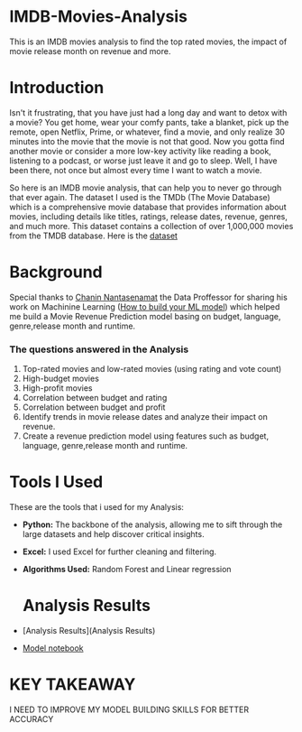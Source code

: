 # IMDB-Movies-Analysis
This is an IMDB movies analysis to find the top rated movies, the impact of movie release month on revenue and more.

# Introduction
Isn't it frustrating, that you have just had a long day and want to detox with a movie? You get home, wear your comfy pants, take a blanket, pick up the remote, open Netflix, Prime, or whatever, find a movie, and only realize 30 minutes into the movie that the movie is not that good. Now you gotta find another movie or consider a more low-key activity like reading a book, listening to a podcast, or worse just leave it and go to sleep. Well, I have been there, not once but almost every time I want to watch a movie. 

So here is an IMDB movie analysis, that can help you to never go through that ever again. The dataset I used is the TMDb (The Movie Database) which is a comprehensive movie database that provides information about movies, including details like titles, ratings, release dates, revenue, genres, and much more. This dataset contains a collection of over 1,000,000 movies from the TMDB database.
Here is the [dataset](https://www.kaggle.com/datasets/asaniczka/tmdb-movies-dataset-2023-930k-movies/data)
# Background
Special thanks to [Chanin Nantasenamat](https://data-professor.medium.com/) the Data Proffessor for sharing his work on Machinine Learning ([How to build your ML model](https://towardsdatascience.com/how-to-build-a-machine-learning-model-439ab8fb3fb1)) which helped me build a Movie Revenue Prediction model basing on budget, language, genre,release month and runtime.

### The questions answered in the Analysis
1.	Top-rated movies and low-rated movies (using rating and vote count)
2.	High-budget movies
3.	High-profit movies
4.	Correlation between budget and rating
5.	Correlation between budget and profit
6.	Identify trends in movie release dates and analyze their impact on revenue.
7.	Create a revenue prediction model using features such as budget, language, genre,release month and runtime.

# Tools I Used
These are the tools that i used for my Analysis:
- **Python:** The backbone of the analysis, allowing me to sift through the large datasets and help discover critical insights.

- **Excel:** I used Excel for further cleaning and filtering.

- **Algorithms Used:** Random Forest and Linear regression

  # Analysis Results
 - [Analysis Results](Analysis Results)
 - [Model notebook](https://github.com/tinashebeans/IMDB-Movies-Analysis/blob/main/Revenue_prediction%20model%20notebook.ipynb)

  # KEY TAKEAWAY
  I NEED TO IMPROVE MY MODEL BUILDING SKILLS FOR BETTER ACCURACY


